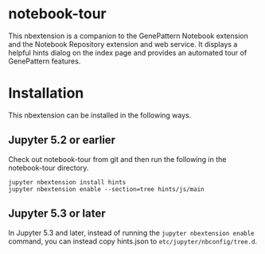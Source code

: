 # notebook-tour

This nbextension is a companion to the GenePattern Notebook extension and the Notebook Repository extension and web service.
It displays a helpful hints dialog on the index page and provides an automated tour of GenePattern features.

# Installation

This nbextension can be installed in the following ways.

## Jupyter 5.2 or earlier

Check out notebook-tour from git and then run the following in the notebook-tour directory.

```
jupyter nbextension install hints
jupyter nbextension enable --section=tree hints/js/main
```

## Jupyter 5.3 or later

In Jupyter 5.3 and later, instead of running the `jupyter nbextension enable` command, you can instead copy hints.json to
`etc/jupyter/nbconfig/tree.d`.